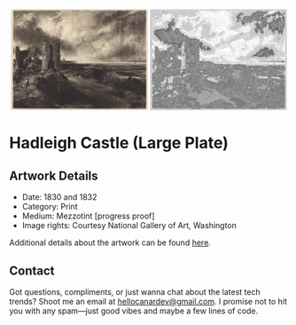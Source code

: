 <html>

<div align="center">
    <img width="49%" src="artwork.jpg" alt="artwork"/>
    <img width="49%" src="ascii_artwork.jpg" alt="artwork ASCII"/>
</div>

# Hadleigh Castle (Large Plate)

## Artwork Details

- Date: 1830 and 1832
- Category: Print
- Medium: Mezzotint [progress proof]
- Image rights: Courtesy National Gallery of Art, Washington

Additional details about the artwork can be found [here](https://www.artsy.net/artwork/david-lucas-after-john-constable-hadleigh-castle-large-plate-1).

## Contact

Got questions, compliments, or just wanna chat about the latest tech trends? Shoot me an email
at [hellocanardev@gmail.com](mailto:hellocanardev@gmail.com). I promise not to hit you with any spam—just good vibes and
maybe a few lines of code.

</html>
